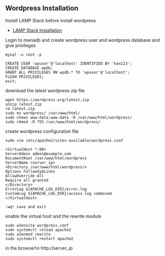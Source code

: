 ## Wordpress Installation

Install LAMP Stack before install wordpress
- [LAMP Stack Installation](https://github.com/tkdhanasekar/kaniyam-devops-course-materials/blob/main/Linux/lamp-stack.md)

Login to mariadb and create wordpress user and wordpress database and give privileges
```
mysql -u root -p
```
```
CREATE USER 'wpuser'@'localhost' IDENTIFIED BY 'kan123';
CREATE DATABASE wpdb;
GRANT ALL PRIVILEGES ON wpdb.* TO 'wpuser'@'localhost';
FLUSH PRIVILEGES;
exit;
```

download the latest wordpress zip file
```
wget https://wordpress.org/latest.zip
unzip latest.zip
rm latest.zip
sudo mv wordpress/ /var/www/html/
sudo chown www-data:www-data -R /var/www/html/wordpress/
sudo chmod -R 755 /var/www/html/wordpress/
```

create wordpress configuration file
```
sudo vim /etc/apache2/sites-available/wordpress.conf
```
```
<VirtualHost *:80>
ServerAdmin admin@example.com
DocumentRoot /var/www/html/wordpress
ServerName <server_ip>
<Directory /var/www/html/wordpress/>
Options FollowSymLinks
AllowOverride All
Require all granted
</Directory>
ErrorLog ${APACHE_LOG_DIR}/error.log
CustomLog ${APACHE_LOG_DIR}/access.log combined
</VirtualHost>

:wq! save and exit
```
enable the virtual host and the rewrite module
```
sudo a2ensite wordpress.conf
sudo systemctl reload apache2
sudo a2enmod rewrite
sudo systemctl restart apache2
```
in the browser\n
http://server_ip

